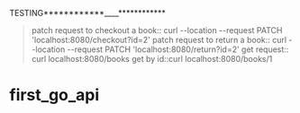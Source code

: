TESTING************\_\_\_\_************

> patch request to checkout a book:: curl --location --request PATCH 'localhost:8080/checkout?id=2'
> patch request to return a book:: curl --location --request PATCH 'localhost:8080/return?id=2'
> get request:: curl localhost:8080/books
> get by id::curl localhost:8080/books/1
# first_go_api
